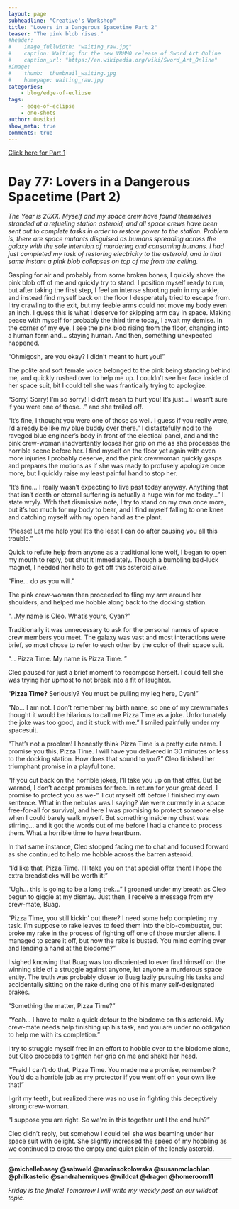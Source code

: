 ```yaml
---
layout: page
subheadline: "Creative's Workshop"
title: "Lovers in a Dangerous Spacetime Part 2"
teaser: "The pink blob rises."
#header:
#    image_fullwidth: "waiting_raw.jpg"
#    caption: Waiting for the new VRMMO release of Sword Art Online
#    caption_url: "https://en.wikipedia.org/wiki/Sword_Art_Online"
#image:
#    thumb:  thumbnail_waiting.jpg
#    homepage: waiting_raw.jpg
categories:
    - blog/edge-of-eclipse
tags:
    - edge-of-eclipse
    - one-shots
author: Ousikai
show_meta: true
comments: true
---
```

[Click here for Part 1]({{site.baseurl}}/blog/teller-of-worlds/lovers-in-a-dangerous-spacetime-part-1)

# Day 77: Lovers in a Dangerous Spacetime (Part 2)
*The Year is 20XX. Myself and my space crew have found themselves stranded at a refueling station asteroid, and all space crews have been sent out to complete tasks in order to restore power to the station. Problem is, there are space mutants disguised as humans spreading across the galaxy with the sole intention of murdering and consuming humans. I had just completed my task of restoring electricity to the asteroid, and in that same instant a pink blob collapses on top of me from the ceiling.*

Gasping for air and probably from some broken bones, I quickly shove the pink blob off of me and quickly try to stand. I position myself ready to run, but after taking the first step, I feel an intense shooting pain in my ankle, and instead find myself back on the floor I desperately tried to escape from. I try crawling to the exit, but my feeble arms could not move my body even an inch. I guess this is what I deserve for skipping arm day in space. Making peace with myself for probably the third time today, I await my demise. In the corner of my eye, I see the pink blob rising from the floor, changing into a human form and… staying human. And then, something unexpected happened. 

“Ohmigosh, are you okay? I didn’t meant to hurt you!”

The polite and soft female voice belonged to the pink being standing behind me, and quickly rushed over to help me up. I couldn’t see her face inside of her space suit, bit I could tell she was frantically trying to apologize. 

“Sorry! Sorry! I’m so sorry! I didn’t mean to hurt you! It’s just… I wasn’t sure if you were one of those…” and she trailed off. 

“It’s fine, I thought you were one of those as well. I guess if you really were, I’d already be like my blue buddy over there.” I distastefully nod to the raveged blue engineer’s body in front of the electical panel, and and the pink crew-woman inadvertently looses her grip on me as she processes the horrible scene before her. I find myself on the floor yet again with even more injuries I probably deserve, and the pink crewwoman quickly gasps and prepares the motions as if she was ready to profusely apologize once more, but I quickly raise my least painful hand to stop her.

“It’s fine… I really wasn’t expecting to live past today anyway. Anything that that isn’t death or eternal suffering is actually a huge win for me today…” I state wryly. With that dismissive note, I try to stand on my own once more, but it’s too much for my body to bear, and I find myself falling to one knee and catching myself with my open hand as the plant. 

“Please! Let me help you! It’s the least I can do after causing you all this trouble.”

Quick to refute help from anyone as a traditional lone wolf, I began to open my mouth to reply, but shut it immediately. Though a bumbling bad-luck magnet, I needed her help to get off this asteroid alive.

“Fine… do as you will.”

The pink crew-woman then proceeded to fling my arm around her shoulders, and helped me hobble along back to the docking station. 

“…My name is Cleo. What’s yours, Cyan?”

Traditionally it was unnecessary to ask for the personal names of space crew members you meet. The galaxy was vast and most interactions were brief, so most chose to refer to each other by the color of their space suit. 

“… Pizza Time. My name is Pizza Time. ” 

Cleo paused for just a brief moment to recompose herself. I could tell she was trying her upmost to not break into a fit of laughter.

“**Pizza Time?** Seriously? You must be pulling my leg here, Cyan!”

“No… I am not. I don’t remember my birth name, so one of my crewmmates thought it would be hilarious to call me Pizza Time as a joke. Unfortunately the joke was too good, and it stuck with me.” I smiled painfully under my spacesuit.

“That’s not a problem! I honestly think Pizza Time is a pretty cute name. I promise you this, Pizza Time. I will have you delivered in 30 minutes or less  to the docking station. How does that sound to you?” Cleo finished her triumphant promise in a  playful tone. 

“If you cut back on the horrible jokes, I’ll take you up on that offer. But be warned, I don’t accept promises for free. In return for your great deed, I promise to protect you as we-”. I cut myself off before I finished my own sentence. What in the nebulas was I saying? We were currently in a space free-for-all for survival, and here I was promising to protect someone else when I could barely walk myself. But something inside my chest was stirring… and it got the words out of me before I had a chance to process them. What a horrible time to have heartburn.

In that same instance, Cleo stopped facing me to chat  and focused forward as she continued to help me hobble across the barren asteroid. 

“I’d like that, Pizza Time. I’ll take you on that special offer then! I hope the extra breadsticks will be worth it!”

“Ugh… this is going to be a long trek…” I groaned under my breath as Cleo begun to giggle at my dismay. Just then, I receive a message from my crew-mate, Buag.

“Pizza Time, you still kickin’ out there? I need some help completing my task. I’m suppose to rake leaves to feed them into the bio-combuster, but broke my rake in the process of fighting off one of those murder aliens. I managed to scare it off, but now the rake is busted. You mind coming over and lending a hand at the biodome?”

I sighed knowing that Buag was too disoriented to ever find himself on the winning side of a struggle against anyone, let anyone a murderous space entity. The truth was probably closer to Buag lazily pursuing his tasks and accidentally sitting on the rake during one of his many self-designated brakes.

“Something the matter, Pizza Time?”
	
“Yeah… I have to make a quick detour to the biodome on this asteroid. My crew-mate needs help finishing up his task, and you are under no obligation to help me with its completion.”

I try to struggle myself free in an effort to hobble over to the biodome alone, but Cleo proceeds to tighten her grip on me and shake her head.

“’Fraid I can’t do that, Pizza Time. You made me a promise, remember? You’d do a horrible job as my protector if you went off on your own like that!”

I grit my teeth, but realized there was no use in fighting this deceptively strong crew-woman.

“I suppose you are right. So we're in this together until the end huh?”

Cleo didn’t reply, but somehow I could tell she was beaming under her space suit with delight. She slightly increased the speed of my hobbling as we continued to cross the empty and quiet plain of the lonely asteroid. 

-----

**@michellebasey @sabweld @mariasokolowska @susanmclachlan @philkastelic @sandrahenriques @wildcat @dragon @homeroom11**

*Friday is the finale! Tomorrow I will write my weekly post on our wildcat topic.*